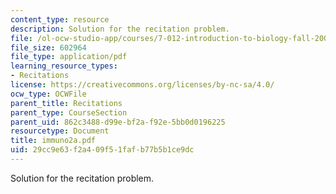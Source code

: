```yaml
---
content_type: resource
description: Solution for the recitation problem.
file: /ol-ocw-studio-app/courses/7-012-introduction-to-biology-fall-2004/29cc9e63f2a409f51fafb77b5b1ce9dc_immuno2a.pdf
file_size: 602964
file_type: application/pdf
learning_resource_types:
- Recitations
license: https://creativecommons.org/licenses/by-nc-sa/4.0/
ocw_type: OCWFile
parent_title: Recitations
parent_type: CourseSection
parent_uid: 862c3488-d99e-bf2a-f92e-5bb0d0196225
resourcetype: Document
title: immuno2a.pdf
uid: 29cc9e63-f2a4-09f5-1faf-b77b5b1ce9dc
---
```

Solution for the recitation problem.